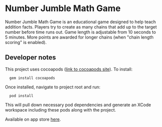 # Number Jumble Math Game
Number Jumble Math Game is an educational game designed to help teach addition facts. Players try to create as many chains that add up to the target number before time runs out. Game length is adjustable from 10 seconds to 5 minutes. More points are awarded for longer chains (when "chain length scoring" is enabled).

## Developer notes
This project uses cocoapods ([link to cocoapods site](https://cocoapods.org/)). To install:
```
  gem install cocoapods
```
Once installed, navigate to project root and run:
```
  pod install
```
This will pull down necessary pod dependencies and generate an XCode workspace including these pods along with the project.

Available on app store [here](https://itunes.apple.com/us/app/number-jumble-math-game/id1014845130?mt=8).
